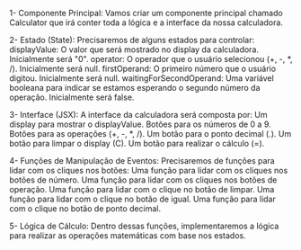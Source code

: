 1- Componente Principal: Vamos criar um componente principal chamado Calculator que irá conter toda a lógica e a interface da nossa calculadora.

2- Estado (State): Precisaremos de alguns estados para controlar:
displayValue: O valor que será mostrado no display da calculadora. Inicialmente será "0".
operator: O operador que o usuário selecionou (+, -, *, /). Inicialmente será null.
firstOperand: O primeiro número que o usuário digitou. Inicialmente será null.
waitingForSecondOperand: Uma variável booleana para indicar se estamos esperando o segundo número da operação. Inicialmente será false.

3- Interface (JSX): A interface da calculadora será composta por:
Um display para mostrar o displayValue.
Botões para os números de 0 a 9.
Botões para as operações (+, -, *, /).
Um botão para o ponto decimal (.).
Um botão para limpar o display (C).
Um botão para realizar o cálculo (=).

4- Funções de Manipulação de Eventos: Precisaremos de funções para lidar com os cliques nos botões:
Uma função para lidar com os cliques nos botões de número.
Uma função para lidar com os cliques nos botões de operação.
Uma função para lidar com o clique no botão de limpar.
Uma função para lidar com o clique no botão de igual.
Uma função para lidar com o clique no botão de ponto decimal.

5- Lógica de Cálculo: Dentro dessas funções, implementaremos a lógica para realizar as operações matemáticas com base nos estados.